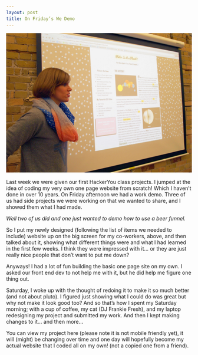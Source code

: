 ```yaml
---
layout: post
title: On Friday’s We Demo
---
```


<img src="../images/blog-images/me-demoing.jpeg">

Last week we were given our first HackerYou class projects. I jumped at the idea of coding my very own one page website from scratch! Which I haven’t done in over 10 years. On Friday afternoon we had a work demo. Three of us had side projects we were working on that we wanted to share, and I showed them what I had made.

<em>Well two of us did and one just wanted to demo how to use a beer funnel.</em>

So I put my newly designed (following the list of items we needed to include) website up on the big screen for my co-workers, above, and then talked about it, showing what different things were and what I had learned in the first few weeks. I think they were impressed with it… or they are just really nice people that don’t want to put me down?

Anyways! I had a lot of fun building the basic one page site on my own. I asked our front end dev to not help me with it, but he did help me figure one thing out.

Saturday, I woke up with the thought of redoing it to make it so much better (and not about pluto). I figured just showing what I could do was great but why not make it look good too? And so that’s how I spent my Saturday morning; with a cup of coffee, my cat (DJ Frankie Fresh), and my laptop redesigning my project and submitted my work. And then I kept making changes to it… and then more…

You can view my project here (please note it is not mobile friendly yet), it will (might) be changing over time and one day will hopefully become my actual website that I coded all on my own! (not a copied one from a friend).